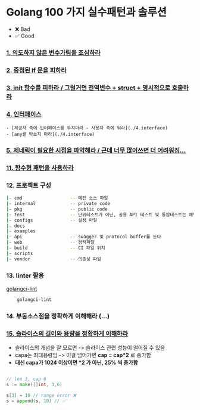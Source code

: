 # Golang 100 가지 실수패턴과 솔루션

- ❌ Bad
- ✅ Good

### [1. 의도하지 않은 변수가림을 조심하라](./1.go)
### [2. 중첩된 if 문을 피하라](./2.go)
### [3. init 함수를 피하라 / 그럴거면 전역변수 + struct + 명시적으로 호출하라](./3.go)
### [4. 인터페이스]()
    - [제공자 측에 인터페이스를 두지마라 - 사용자 측에 둬라](./4.interface)
    - [any를 막쓰지 마라](./4.interface)
### [5. 제네릭이 필요한 시점을 파악해라 / 근데 너무 많이쓰면 더 어려워짐...](./5.go)
### [11. 함수형 패턴을 사용하라](./11.함수현_패턴/)
### 12. 프로젝트 구성

```sh
|- cmd                  -- 메인 소스 파일
|- internal             -- private code
|- pkg                  -- public code
|- test                 -- 단위테스트가 아닌, 공용 API 테스트 및 통합테스트는 해당 폴더에 위치
|- configs              -- 설정 파일
|- docs
|- examples
|- api                  -- swagger 및 protocol buffer를 둔다
|- web                  -- 정적파일
|- build                -- CI 파일 위치
|- scripts
|- vendor               -- 의존성 파일
```
### 13. linter 활용

<a href="https://golangci-lint.run/welcome/install/#local-installation"> golangci-lint </a>

```sh
    golangci-lint
```

### 14. 부동소스점을 정확하게 이해해라 (...)

### [15. 슬라이스의 길이와 용량을 정확하게 이해하라](./15.go)

- 슬라이스의 개념을 잘 모르면 -> 슬라이스 관련 성능이 떨어질 수 있음
- capa는 최대용량임 -> 이걸 넘어가면 <b>cap = cap*2</b> 로 증가함
- <b>대신 capa가 1024 이상이면 *2 가 아닌, 25% 씩 증가함</b>

```go

// len 3, cap 6
s := make([]int, 3,6)

s[3] = 10 // range error ❌
s = append(s, 10) // ✅


```
